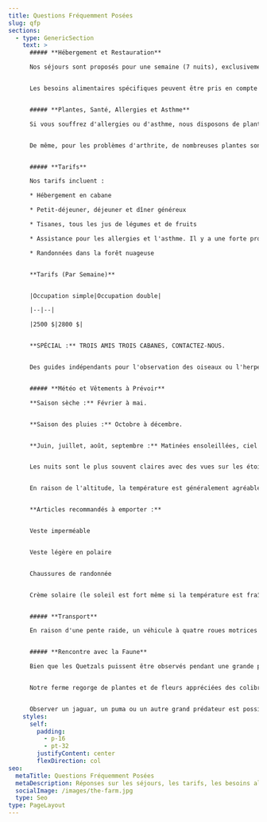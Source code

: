 ```yaml
---
title: Questions Fréquemment Posées
slug: qfp
sections:
  - type: GenericSection
    text: >
      ##### **Hébergement et Restauration**

      Nos séjours sont proposés pour une semaine (7 nuits), exclusivement du samedi au samedi.


      Les besoins alimentaires spécifiques peuvent être pris en compte en fonction de vos préférences ou d'un programme suggéré par votre médecin. Veuillez nous informer de toute exigence particulière lors de l'inscription.


      ##### **Plantes, Santé, Allergies et Asthme**

      Si vous souffrez d'allergies ou d'asthme, nous disposons de plantes endémiques qui ont aidé de nombreuses personnes à obtenir un soulagement complet. Si vous souhaitez explorer cette opportunité, nous offrons cette assistance naturelle gratuitement. Veuillez consulter notre Blog pour plus d'informations.


      De même, pour les problèmes d'arthrite, de nombreuses plantes sont très efficaces pour un soulagement à long terme, en particulier lorsqu'elles sont appliquées dès l'apparition des symptômes.


      ##### **Tarifs**

      Nos tarifs incluent :

      * Hébergement en cabane

      * Petit-déjeuner, déjeuner et dîner généreux

      * Tisanes, tous les jus de légumes et de fruits

      * Assistance pour les allergies et l'asthme. Il y a une forte probabilité que nos plantes puissent aider à soulager ou éliminer ces conditions. Ce soutien est fourni gratuitement.

      * Randonnées dans la forêt nuageuse


      **Tarifs (Par Semaine)**


      |Occupation simple|Occupation double|

      |--|--|

      |2500 $|2800 $|


      **SPÉCIAL :** TROIS AMIS TROIS CABANES, CONTACTEZ-NOUS.


      Des guides indépendants pour l'observation des oiseaux ou l'herpétologie, ainsi que des cours privés de yoga, peuvent être organisés à la carte avec d'excellents professionnels sur demande.


      ##### **Météo et Vêtements à Prévoir**

      **Saison sèche :** Février à mai.


      **Saison des pluies :** Octobre à décembre.


      **Juin, juillet, août, septembre :** Matinées ensoleillées, ciel changeant l'après-midi avec de la brume accrochée aux sommets en milieu d'après-midi. En fin d'après-midi, des orages environnants sont fréquents, bien qu'ils nous impactent rarement directement.


      Les nuits sont le plus souvent claires avec des vues sur les étoiles.


      En raison de l'altitude, la température est généralement agréable, tendant vers le frais. Une veste légère en polaire est généralement suffisante pour le soir.


      **Articles recommandés à emporter :**


      Veste imperméable


      Veste légère en polaire


      Chaussures de randonnée


      Crème solaire (le soleil est fort même si la température est fraîche)


      ##### **Transport**

      En raison d'une pente raide, un véhicule à quatre roues motrices est nécessaire pour parcourir les 800 derniers mètres de la route, qui est cimentée. Pour tous les autres besoins de transport, nous vous aiderons à organiser les arrangements lors de votre réservation.


      ##### **Rencontre avec la Faune**

      Bien que les Quetzals puissent être observés pendant une grande partie de l'année, les mois de mars, avril et mai offrent les meilleures chances de les voir (voir Blog). La plupart des espèces d'oiseaux nichent également pendant cette période et sont très actives.


      Notre ferme regorge de plantes et de fleurs appréciées des colibris, faisant de nos jardins un paradis pour les observer, ainsi que les nids et les oisillons de nombreuses espèces.


      Observer un jaguar, un puma ou un autre grand prédateur est possible mais reste très rare. Veuillez ne pas visiter spécifiquement dans ce but, bien que leur présence soit confirmée par les traces qu'ils laissent.
    styles:
      self:
        padding:
          - p-16
          - pt-32
        justifyContent: center
        flexDirection: col
seo:
  metaTitle: Questions Fréquemment Posées
  metaDescription: Réponses sur les séjours, les tarifs, les besoins alimentaires et nos thérapies naturelles à base de plantes pour vous aider à préparer une visite réparatrice.
  socialImage: /images/the-farm.jpg
  type: Seo
type: PageLayout
---
```

